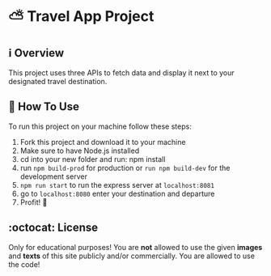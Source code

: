 # :partly_sunny: Travel App Project

## :information_source: Overview

This project uses three APIs to fetch data and display it next to your designated travel destination.

## :wrench: How To Use

To run this project on your machine follow these steps:

1. Fork this project and download it to your machine
2. Make sure to have Node.js installed
3. cd into your new folder and run: npm install
4. run `npm build-prod` for production or `run npm build-dev` for the development server
5. `npm run start` to run the express server at `localhost:8081`
6. go to `localhost:8080` enter your destination and departure
7. Profit! :pencil:

## :octocat: License

Only for educational purposes!
You are **not** allowed to use the given **images** and **texts**
of this site publicly and/or commercially.
You are allowed to use the code!
